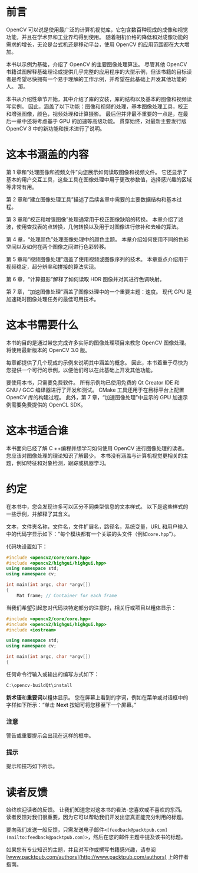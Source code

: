 # 前言

OpenCV 可以说是使用最广泛的计算机视觉库，它包含数百种现成的成像和视觉功能，并且在学术界和工业界均得到使用。 随着相机价格的降低和对成像功能的需求的增长，无论是台式机还是移动平台，使用 OpenCV 的应用范围都在大大增加。

本书以示例为基础，介绍了 OpenCV 的主要图像处理算法。 尽管其他 OpenCV 书籍试图解释基础理论或提供几乎完整的应用程序的大型示例，但该书籍的目标读者是希望尽快拥有一个易于理解的工作示例，并希望在此基础上开发其他功能的人。 那。

本书从介绍性章节开始，其中介绍了库的安装，库的结构以及基本的图像和视频读写实例。 因此，涵盖了以下功能：图像和视频的处理，基本图像处理工具，校正和增强图像，颜色，视频处理和计算摄影。 最后但并非最不重要的一点是，在最后一章中还将考虑基于 GPU 的加速等高级功能。 贯穿始终，对最新主要发行版 OpenCV 3 中的新功能和技术进行了说明。

# 这本书涵盖的内容

第 1 章和“处理图像和视频文件”向您展示如何读取图像和视频文件。 它还显示了基本的用户交互工具，这些工具在图像处理中用于更改参数值，选择感兴趣的区域等非常有用。

第 2 章和“建立图像处理工具”描述了后续各章中需要的主要数据结构和基本过程。

第 3 章和“校正和增强图像”处理通常用于校正图像缺陷的转换。 本章介绍了滤波，使用查找表的点转换，几何转换以及用于对图像进行修补和去噪的算法。

第 4 章，“处理颜色”处理图像处理中的颜色主题。 本章介绍如何使用不同的色彩空间以及如何在两个图像之间进行色彩转移。

第 5 章和“视频图像处理”涵盖了使用视频或图像序列的技术。 本章重点介绍用于视频稳定，超分辨率和拼接的算法实现。

第 6 章，“计算摄影”解释了如何读取 HDR 图像并对其进行色调映射。

第 7 章，“加速图像处理”涵盖了图像处理中的一个重要主题：速度。 现代 GPU 是加速耗时图像处理任务的最佳可用技术。

# 这本书需要什么

本书的目的是通过带您完成许多实际的图像处理项目来教您 OpenCV 图像处理。 将使用最新版本的 OpenCV 3.0 版。

每章都提供了几个现成的示例来说明其中涵盖的概念。 因此，本书着重于尽快为您提供一个可行的示例，以便他们可以在此基础上开发其他功能。

要使用本书，只需要免费软件。 所有示例均已使用免费的 Qt Creator IDE 和 GNU / GCC 编译器进行了开发和测试。 CMake 工具还用于在目标平台上配置 OpenCV 库的构建过程。 此外，第 7 章，“加速图像处理”中显示的 GPU 加速示例需要免费提供的 OpenCL SDK。

# 这本书适合谁

本书面向已经了解 C ++编程并想学习如何使用 OpenCV 进行图像处理的读者。 您应该对图像处理的理论知识了解最少。 本书没有涵盖与计算机视觉更相关的主题，例如特征和对象检测，跟踪或机器学习。

# 约定

在本书中，您会发现许多可以区分不同类型信息的文本样式。 以下是这些样式的一些示例，并解释了其含义。

文本，文件夹名称，文件名，文件扩展名，路径名，系统变量，URL 和用户输入中的代码字显示如下：“每个模块都有一个关联的头文件（例如`core.hpp`”）。

代码块设置如下：

```cpp
#include <opencv2/core/core.hpp>
#include <opencv2/highgui/highgui.hpp>
using namespace std;
using namespace cv;

int main(int argc, char *argv[])
{
    Mat frame; // Container for each frame
```

当我们希望引起您对代码块特定部分的注意时，相关行或项目以粗体显示：

```cpp
#include <opencv2/core/core.hpp>
#include <opencv2/highgui/highgui.hpp>
#include <iostream>

using namespace std;
using namespace cv;

int main(int argc, char *argv[])
{
```

任何命令行输入或输出的编写方式如下：

```cpp
C:\opencv-buildQt\install

```

**新术语**和**重要词**以粗体显示。 您在屏幕上看到的字词，例如在菜单或对话框中的字样如下所示：“单击 **Next** 按钮可将您移至下一个屏幕。”

### 注意

警告或重要提示会出现在这样的框中。

### 提示

提示和技巧如下所示。

# 读者反馈

始终欢迎读者的反馈。 让我们知道您对这本书的看法-您喜欢或不喜欢的东西。 读者反馈对我们很重要，因为它可以帮助我们开发出您真正能充分利用的标题。

要向我们发送一般反馈，只需发送电子邮件`<[feedback@packtpub.com](mailto:feedback@packtpub.com)>`，然后在您的邮件主题中提及该书的标题。

如果您有专业知识的主题，并且对写作或撰写书籍感兴趣，请参阅 [www.packtpub.com/authors](http://www.packtpub.com/authors) 上的作者指南。

